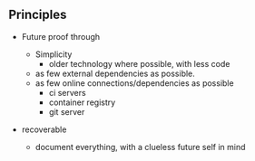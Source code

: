 ## Principles
- Future proof through
  - Simplicity
    - older technology where possible, with less code
  - as few external dependencies as possible.
  - as few online connections/dependencies as possible
    - ci servers
    - container registry
    - git server

- recoverable
  - document everything, with a clueless future self in mind

